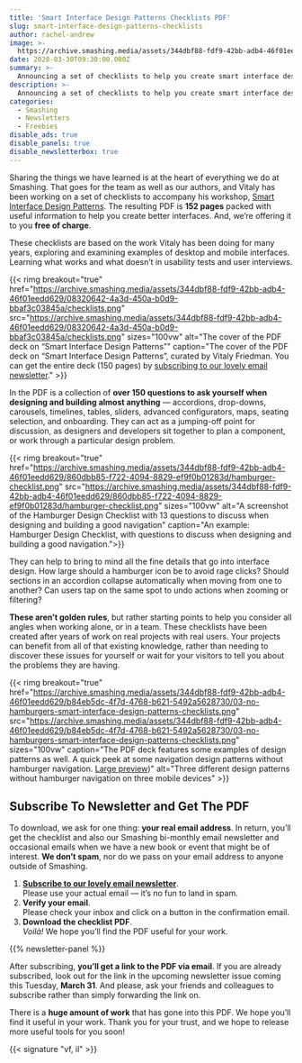```yaml
---
title: 'Smart Interface Design Patterns Checklists PDF'
slug: smart-interface-design-patterns-checklists
author: rachel-andrew
image: >-
  https://archive.smashing.media/assets/344dbf88-fdf9-42bb-adb4-46f01eedd629/08320642-4a3d-450a-b0d9-bbaf3c03845a/checklists.png
date: 2020-03-30T09:30:00.000Z
summary: >-
  Announcing a set of checklists to help you create smart interface design patterns. Totally free if you <a href="https://www.smashingmagazine.com/the-smashing-newsletter/">sign up for our friendly newsletter</a>.
description: >-
  Announcing a set of checklists to help you create smart interface design patterns. Totally free if you <a href="https://www.smashingmagazine.com/2020/03/smart-interface-design-patterns-checklists/#newsletter">sign up for our friendly newsletter</a>.
categories:
  - Smashing
  - Newsletters
  - Freebies
disable_ads: true
disable_panels: true
disable_newsletterbox: true
---
```


<p>Sharing the things we have learned is at the heart of everything we do at Smashing. That goes for the team as well as our authors, and Vitaly has been working on a set of checklists to accompany his workshop, <a href="https://smashingconf.com/online-workshops/workshops/vitaly-friedman-april/">Smart Interface Design Patterns</a>. The resulting PDF is <strong>152 pages</strong> packed with useful information to help you create better interfaces. And, we’re offering it to you <strong>free of charge</strong>.</p>

<p>These checklists are based on the work Vitaly has been doing for many years, exploring and examining examples of desktop and mobile interfaces. Learning what works and what doesn’t in usability tests and user interviews.</p>

{{< rimg breakout="true" href="https://archive.smashing.media/assets/344dbf88-fdf9-42bb-adb4-46f01eedd629/08320642-4a3d-450a-b0d9-bbaf3c03845a/checklists.png" src="https://archive.smashing.media/assets/344dbf88-fdf9-42bb-adb4-46f01eedd629/08320642-4a3d-450a-b0d9-bbaf3c03845a/checklists.png" sizes="100vw" alt="The cover of the PDF deck on “Smart Interface Design Patterns”" caption="The cover of the PDF deck on “Smart Interface Design Patterns”, curated by Vitaly Friedman. You can get the entire deck (150 pages) by <a href='#newsletter'>subscribing to our lovely email newsletter</a>." >}}

<p>In the PDF is a collection of <strong>over 150 questions to ask yourself when designing and building almost anything</strong> &mdash; accordions, drop-downs, carousels, timelines, tables, sliders, advanced configurators, maps, seating selection, and onboarding. They can act as a jumping-off point for discussion, as designers and developers sit together to plan a component, or work through a particular design problem.</p>

{{< rimg breakout="true" href="https://archive.smashing.media/assets/344dbf88-fdf9-42bb-adb4-46f01eedd629/860dbb85-f722-4094-8829-ef9f0b01283d/hamburger-checklist.png" src="https://archive.smashing.media/assets/344dbf88-fdf9-42bb-adb4-46f01eedd629/860dbb85-f722-4094-8829-ef9f0b01283d/hamburger-checklist.png" sizes="100vw" alt="A screenshot of the Hamburger Design Checklist with 13 questions to discuss when designing and building a good navigation" caption="An example: Hamburger Design Checklist, with questions to discuss when designing and building a good navigation.">}}

<p>They can help to bring to mind all the fine details that go into interface design. How large should a hamburger icon be to avoid rage clicks? Should sections in an accordion collapse automatically when moving from one to another? Can users tap on the same spot to undo actions when zooming or filtering?</p>

<p><strong>These aren’t golden rules</strong>, but rather starting points to help you consider all angles when working alone, or in a team. These checklists have been created after years of work on real projects with real users. Your projects can benefit from all of that existing knowledge, rather than needing to discover these issues for yourself or wait for your visitors to tell you about the problems they are having.</p>

{{< rimg breakout="true" href="https://archive.smashing.media/assets/344dbf88-fdf9-42bb-adb4-46f01eedd629/b84eb5dc-4f7d-4768-b621-5492a5628730/03-no-hamburgers-smart-interface-design-patterns-checklists.png" src="https://archive.smashing.media/assets/344dbf88-fdf9-42bb-adb4-46f01eedd629/b84eb5dc-4f7d-4768-b621-5492a5628730/03-no-hamburgers-smart-interface-design-patterns-checklists.png" sizes="100vw" caption="The PDF deck features some examples of design patterns as well. A quick peek at some navigation design patterns without hamburger navigation. <a href='https://archive.smashing.media/assets/344dbf88-fdf9-42bb-adb4-46f01eedd629/b84eb5dc-4f7d-4768-b621-5492a5628730/03-no-hamburgers-smart-interface-design-patterns-checklists.png'>Large preview</a>)" alt="Three different design patterns without hamburger navigation on three mobile devices" >}}

## Subscribe To Newsletter and Get The PDF

<p>To download, we ask for one thing: <strong>your real email address</strong>. In return, you’ll get the checklist and also our Smashing bi-monthly email newsletter and occasional emails when we have a new book or event that might be of interest. <strong>We don’t spam</strong>, nor do we pass on your email address to anyone outside of Smashing.</p>

<ol>
<li><strong><a href="https://www.smashingmagazine.com/the-smashing-newsletter/">Subscribe to our lovely email newsletter</a></strong>.<br />Please use your actual email &mdash; it’s no fun to land in spam.</strong></li>
<li><strong>Verify your email</strong>.<br />Please check your inbox and click on a button in the confirmation email.</li>
<li><strong>Download the checklist PDF</strong>.<br /><em>Voilà!</em> We hope you’ll find the PDF useful for your work.</li>
</ol>

{{% newsletter-panel %}}

<p>After subscribing, <strong>you’ll get a link to the PDF via email</strong>. If you are already subscribed, look out for the link in the upcoming newsletter issue coming this Tuesday, <strong>March 31</strong>. And please, ask your friends and colleagues to subscribe rather than simply forwarding the link on.</p>

<p>There is a <strong>huge amount of work</strong> that has gone into this PDF. We hope you’ll find it useful in your work. Thank you for your trust, and we hope to release more useful tools for you soon!</p>

{{< signature "vf, il" >}}
